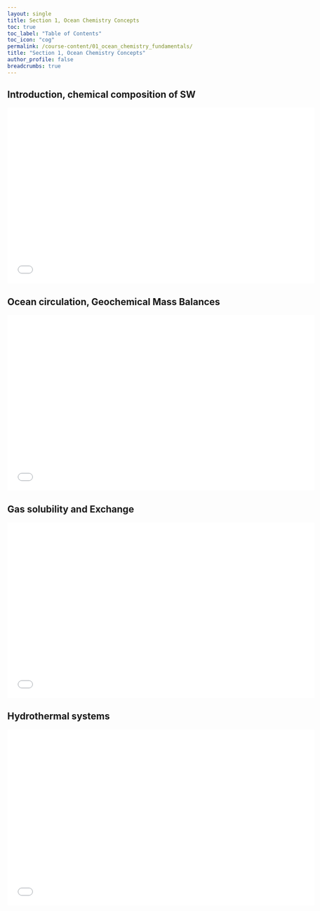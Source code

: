 ```yaml
---
layout: single
title: Section 1, Ocean Chemistry Concepts
toc: true
toc_label: "Table of Contents"
toc_icon: "cog"
permalink: /course-content/01_ocean_chemistry_fundamentals/
title: "Section 1, Ocean Chemistry Concepts"
author_profile: false
breadcrumbs: true
---
```


## Introduction, chemical composition of SW
<embed src="/assets/pdfs/01_Chemical_composition _of_SW.pdf" type="application/pdf" width="700px" height="400px"/>

## Ocean circulation, Geochemical Mass Balances
<embed src="/assets/pdfs/02_Circulation_Mass_Balance.pdf" type="application/pdf" width="700px" height="400px"/>

## Gas solubility and Exchange
<embed src="/assets/pdfs/03_Gas_Solubility_Exchange.pdf" type="application/pdf" width="700px" height="400px"/>

## Hydrothermal systems 
<embed src="/assets/pdfs/Hydrothermal_Slides.pdf" type="application/pdf" width="700px" height="400px"/>

